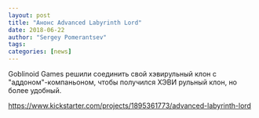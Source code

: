 ```yaml
---
layout: post
title: "Анонс Advanced Labyrinth Lord"
date: 2018-06-22
author: "Sergey Pomerantsev"
tags:
categories: [news]
---
```


Goblinoid Games решили соединить свой хэвирульный клон с "аддоном"-компаньоном, чтобы получился ХЭВИ рульный клон, но более удобный.

<https://www.kickstarter.com/projects/1895361773/advanced-labyrinth-lord>
